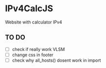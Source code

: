 # IPv4CalcJS
Website with calculator IPv4


## TO DO
- [ ] check if really work VLSM 
- [ ] change css in footer
- [ ] check why all_hosts() dosent work in import
